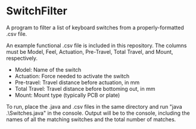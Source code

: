 # SwitchFilter
A program to filter a list of keyboard switches from a properly-formatted .csv file.

An example functional .csv file is included in this repository. The columns must be Model, Feel, Actuation, Pre-Travel, Total Travel, and Mount, respectively.

* Model: Name of the switch
* Actuation: Force needed to activate the switch
* Pre-travel: Travel distance before actuation, in mm
* Total Travel: Travel distance before bottoming out, in mm
* Mount: Mount type (typically PCB or plate)

To run, place the .java and .csv files in the same directory and run "java .\Switches.java" in the console. Output will be to the console, including the names of all the matching switches and the total number of matches.

